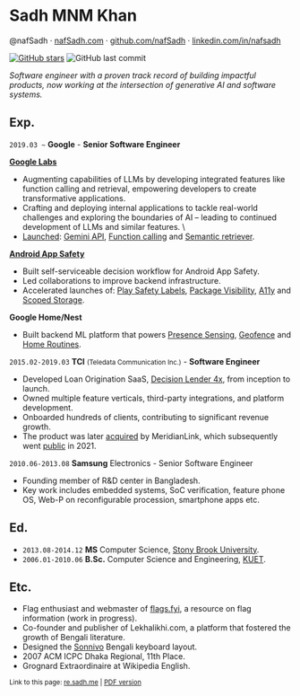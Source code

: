 # Sadh MNM Khan

@nafSadh ·
[nafSadh.com](https://nafSadh.com) ·
[github.com/nafSadh](https://github.com/nafSadh) ·
[linkedin.com/in/nafsadh](https://linkedin.com/in/nafsadh)

[![GitHub stars](https://img.shields.io/github/stars/nafSadh/resume.svg?style=social&label=Stars)](https://github.com/nafSadh/resume)
![GitHub last commit](https://img.shields.io/github/last-commit/nafsadh/resume.svg)

_Software engineer with a proven track record of building impactful products,
now working at the intersection of generative AI and software systems._

## Exp.

`2019.03 ~` **Google** - **Senior Software Engineer**

**[Google Labs](https://Labs.Google)**
- Augmenting capabilities of LLMs by developing integrated features like 
  function calling and retrieval, empowering developers to create transformative 
  applications. 
- Crafting and deploying internal applications to tackle real-world challenges 
  and exploring the boundaries of AI – leading to continued development of LLMs 
  and similar features. \
- [Launched](https://twitter.com/sundarpichai/status/1734952757722001626):
  [Gemini API](https://ai.google.dev/),
  [Function calling](https://ai.google.dev/docs/function_calling)
  and [Semantic retriever](https://ai.google.dev/docs/semantic_retriever).

**[Android App Safety](https://www.android.com/safety/)** 
- Built self-serviceable decision workflow for Android App Safety.
- Led collaborations to improve backend infrastructure.
- Accelerated launches of:
  [Play Safety Labels](https://blog.google/products/google-play/data-safety/),
  [Package Visibility](https://support.google.com/googleplay/android-developer/answer/10158779#zippy=%2Cinvalid-uses%2Cpermitted-uses-of-the-query-all-packages-permission),
  [A11y](https://support.google.com/googleplay/android-developer/answer/10964491?hl=en)
  and [Scoped Storage](https://developer.android.com/about/versions/11/privacy/storage).

**Google Home/Nest**
- Built backend ML platform that powers
  [Presence Sensing](https://support.google.com/googlenest/answer/10000312?hl=en),
  [Geofence](https://support.google.com/googlenest/answer/9262475?hl=en&co=GENIE.Platform%3DAndroid) and
  [Home Routines](https://support.google.com/googlenest/answer/7029585?gl=gb).

`2015.02-2019.03` **TCI** <small>(Teledata Communication Inc.)</small> - **Software Engineer**
- Developed Loan Origination SaaS, 
  [Decision Lender 4x](https://www.meridianlink.com/loan-origination-system/decisionlender), 
  from inception to launch.
- Owned multiple feature verticals, third-party integrations, and platform development.
- Onboarded hundreds of clients, contributing to significant revenue growth.
- The product was later [acquired](https://www.meridianlink.com/news-events/meridianlink-announces-the-acquisition-of-teledata-communications) 
  by MeridianLink, which subsequently went [public](https://www.marketwatch.com/story/meridianlink-ipo-prices-at-top-of-expected-range-valuing-company-at-more-than-2-billion-2021-07-28) 
  in 2021.

`2010.06-2013.08` **Samsung** Electronics - Senior Software Engineer
- Founding member of R&D center in Bangladesh. 
- Key work includes embedded systems, SoC verification, feature phone OS, Web-P
  on reconfigurable procession, smartphone apps etc.

## Ed.

- `2013.08-2014.12` **MS** Computer Science, [Stony Brook University](https://g.co/kgs/B1G1Qe).
- `2006.01-2010.06` **B.Sc.** Computer Science and Engineering, [KUET](https://en.wikipedia.org/wiki/KUET).

## Etc.
- Flag enthusiast and webmaster of [flags.fyi](https://flags.fyi), a resource on flag information (work in progress).
- Co-founder and publisher of Lekhalikhi.com, a platform that fostered the growth of Bengali literature.
- Designed the [Sonnivo](https://sonnivo.nafsadh.com/) Bengali keyboard layout.
- 2007 ACM ICPC Dhaka Regional, 11th Place.
- Grognard Extraordinaire at Wikipedia English.

<small>Link to this page: [re.sadh.me](http://re.sadh.me) | [PDF version](http://re.sadh.me/2024.pdf)</small>

